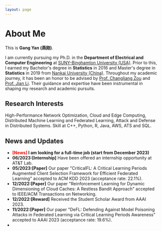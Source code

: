 ```yaml
---
layout: page
---
```


# About Me

This is **Gang Yan (燕刚)**.

I am currently pursuing my Ph.D. in the **Department of Electrical and Computer Engineering** at [SUNY-Binghamton University (USA)](https://www.binghamton.edu/). Prior to this, I earned my Bachelor's degree in **Statistics** in 2016 and Master's degree in **Statistics** in 2019 from [Nankai University (China)](https://www.nankai.edu.cn). Throughout my academic journey, it has been an honor to be advised by [Prof. Changliang Zou](https://scholar.google.com/citations?user=LPwSdmwAAAAJ&hl=en&oi=ao) and [Prof. Jian Li](https://sites.google.com/binghamton.edu/jianli). Their guidance and expertise have been instrumental in shaping my research and academic pursuits.

## Research Interests

High-Performance Network Optimization, Cloud and Edge Computing, Distributed Machine Learning and Federated Learning, Attack and Defense in Distributed Systems. Skill at C++, Python, R, Java, AWS, ATS and SQL.

## News and Updates

- **<font color='red'>[News]</font> I am looking for a full-time job (start from December 2023)**
- **06/2023:[Internship]** Have been offered an internship opportunity at AT&T Lab.
- **05/2023:[Paper]** Our paper "CriticalFL: A Critical Learning Periods Augmented Client Selection Framework for Efficient Federated Learning" accepted to ACM KDD 2023 (acceptance rate: 22.1%).
- **12/2022:[Paper]** Our paper "Reinforcement Learning for Dynamic Dimensioning of Cloud Caches: A Restless Bandit Approach" accepted to IEEE/ACM Transactions on Networking.
- **12/2022:[Reward]** Received the Student Scholar Award from AAAI 2023. 
- **11/2022:[Paper]** Our paper "DeFL: Defending Against Model Poisoning Attacks in Federated Learning via Critical Learning Periods Awareness" accepted to AAAI 2023 (acceptance rate: 19.6%). 
- 

